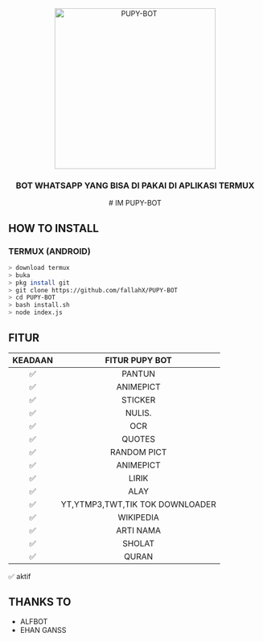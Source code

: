 <div align="center">
    <img alt="PUPY-BOT" src ="https://i.ibb.co/QvWWx62/images-15.jpg" width="320">
    <h3> BOT WHATSAPP YANG BISA DI PAKAI DI APLIKASI TERMUX</h3>
# IM PUPY-BOT
</div>


## HOW TO INSTALL 

### TERMUX (ANDROID)
```bash
> download termux
> buka
> pkg install git
> git clone https://github.com/fallahX/PUPY-BOT
> cd PUPY-BOT
> bash install.sh
> node index.js
```


## FITUR

| KEADAAN       |               FITUR PUPY BOT  |
| :-----------: | :--------------------------------:  |
|       ✅       | PANTUN                             |
|       ✅       | ANIMEPICT                          |
|       ✅       | STICKER                            |
|       ✅       | NULIS.                             |
|       ✅       | OCR                                |
|       ✅       | QUOTES                             |
|       ✅       | RANDOM PICT                        |
|       ✅       | ANIMEPICT                          |
|       ✅       | LIRIK                              |
|       ✅       | ALAY                               |
|       ✅       | YT,YTMP3,TWT,TIK TOK DOWNLOADER    |
|       ✅       | WIKIPEDIA                          |
|       ✅       | ARTI NAMA                          |
|       ✅       | SHOLAT                             |
|       ✅       | QURAN                              |

✅ aktif


## THANKS TO
* ALFBOT
* EHAN GANSS

